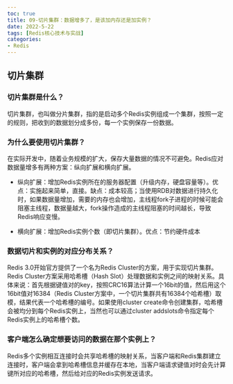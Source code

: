 ```yaml
---
toc: true
title: 09-切片集群：数据增多了，是该加内存还是加实例？
date: 2022-5-22
tags: [Redis核心技术与实战]
categories:
- Redis
---
```


## 切片集群

### 切片集群是什么？

切片集群，也叫做分片集群，指的是启动多个Redis实例组成一个集群，按照一定的规则，把收到的数据划分成多份，每一个实例保存一份数据。

### 为什么要使用切片集群？

在实际开发中，随着业务规模的扩大，保存大量数据的情况不可避免。Redis应对数据量增多有两种方案：纵向扩展和横向扩展。

- 纵向扩展：增加Redis实例所在的服务器配置（升级内存，硬盘容量等）。优点：实施起来简单，直接。缺点：成本较高；当使用RDB对数据进行持久化时，如果数据量增加，需要的内存也会增加，主线程fork子进程的时候可能会阻塞主线程，数据量越大，fork操作造成的主线程阻塞的时间越长，导致Redis响应变慢。

- 横向扩展：增加Redis实例个数（即切片集群）。优点：节约硬件成本

### 数据切片和实例的对应分布关系？

Redis 3.0开始官方提供了一个名为Redis Cluster的方案，用于实现切片集群。Redis Cluster方案采用哈希槽（Hash Slot）处理数据和实例之间的映射关系。具体来说：首先根据键值对的key，按照CRC16算法计算一个16bit的值，然后用这个16bit值对16384（Redis Cluster方案中，一个切片集群共有16384个哈希槽）取模，结果代表一个哈希槽的编号。如果使用cluster create命令创建集群，哈希槽会被均分到每个Redis实例上，当然也可以通过cluster addslots命令指定每个Redis实例上的哈希槽个数。

### 客户端怎么确定想要访问的数据在那个实例上？

Redis多个实例相互连接时会共享哈希槽的映射关系，当客户端和Redis集群建立连接时，客户端会拿到哈希槽信息并缓存在本地，当客户端请求键值对时会先计算键所对应的哈希槽，然后给对应的Redis实例发送请求。
